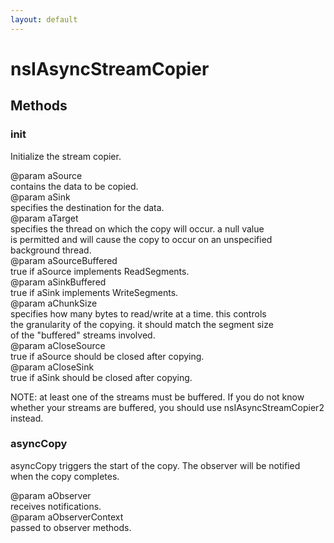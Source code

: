 ```yaml
---
layout: default
---
```


# nsIAsyncStreamCopier #

## Methods ##

### init ###
  
Initialize the stream copier.  
  
@param aSource  
       contains the data to be copied.  
@param aSink  
       specifies the destination for the data.  
@param aTarget  
       specifies the thread on which the copy will occur.  a null value  
       is permitted and will cause the copy to occur on an unspecified  
       background thread.  
@param aSourceBuffered  
       true if aSource implements ReadSegments.  
@param aSinkBuffered  
       true if aSink implements WriteSegments.  
@param aChunkSize  
       specifies how many bytes to read/write at a time.  this controls  
       the granularity of the copying.  it should match the segment size  
       of the "buffered" streams involved.  
@param aCloseSource  
       true if aSource should be closed after copying.  
@param aCloseSink  
       true if aSink should be closed after copying.  
  
NOTE: at least one of the streams must be buffered. If you do not know  
whether your streams are buffered, you should use nsIAsyncStreamCopier2  
instead.  
  

### asyncCopy ###
  
asyncCopy triggers the start of the copy.  The observer will be notified  
when the copy completes.  
  
@param aObserver  
       receives notifications.  
@param aObserverContext  
       passed to observer methods.  
  
